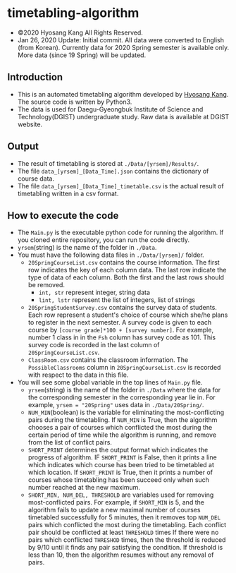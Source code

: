 # timetabling-algorithm

* &copy;2020 Hyosang Kang All Rights Reserved.
* Jan 26, 2020 Update: Initial commit. All data were converted to English (from Korean). Currently  data for 2020 Spring semester is available only. More data (since 19 Spring) will be updated.

## Introduction

* This is an automated timetabling algorithm developed by [Hyosang Kang](https://klein.dgist.ac.kr). The source code is written by Python3. 
* The data is used for Daegu-Gyeongbuk Institute of Science and Technology(DGIST) undergraduate study. Raw data is available at DGIST website.

## Output

* The result of timetabling is stored at ```./Data/[yrsem]/Results/```. 
* The file ```data_[yrsem]_[Data_Time].json``` contains the dictionary of course data.
* The file ```data_[yrsem]_[Data_Time]_timetable.csv``` is the actual result of timetabling written in a csv format. 

## How to execute the code

* The ```Main.py``` is the executable python code for running the algorithm. If you cloned entire repository, you can run the code directly.
* ```yrsem```(string) is the name of the folder in ```./Data```. 
* You must have the following data files in ```./Data/[yrsem]/``` folder.
    * ```20SpringCourseList.csv``` contains the course information. The first row indicates the key of each column data. The last row indicate the type of data of each column. Both the first and the last rows should be removed.
        * ```int, str``` represent integer, string data
        * ```lint, lstr``` represent the list of integers, list of strings
    * ```20SpringStudentSurvey.csv``` contains the survey data of students. Each row represent a student's choice of course which she/he plans to register in the next semester. A survey code is given to each course by ```[course grade]*100 + [survey number]```. For example, number 1 class in in the ```Fsh``` column has survey code as 101. This survey code is recorded in the last column of  ```20SpringCourseList.csv```. 
    * ```ClassRoom.csv``` contains the classroom information. The ```PossibleClassrooms``` column in ```20SpringCourseList.csv``` is recorded with respect to the data in this file.
* You will see some global variable in the top lines of ```Main.py``` file.
    * ```yrsem```(string) is the name of the folder in ```./Data``` where the data for the corresponding semester in the corresponding year lie in. For example, ```yrsem = "20Spring"``` uses data in ```./Data/20Spring/```.
    * ```NUM_MIN```(boolean) is the variable for eliminating the most-conflicting pairs during the timetabling. If ```NUM_MIN``` is True, then the algorithm chooses a pair of courses which conflicted the most during the certain period of time while the algorithm is running, and remove from the list of conflict pairs.
    * ```SHORT_PRINT``` determines the output format which indicates the progress of algorithm. IF ```SHORT_PRINT``` is False, then it prints a line which indicates which course has been tried to be timetabled at which location. If ```SHORT_PRINT``` is True, then it prints a number of courses whose timetabling has been succeed only when such number reached at the new maximum.
    * ```SHORT_MIN, NUM_DEL, THRESHOLD``` are variables used for removing most-conflicted pairs. For example, if ```SHORT_MIN``` is 5, and the algorithm fails to update a new maximal number of courses timetabled successfully for 5 minutes, then it removes top ```NUM_DEL``` pairs which conflicted the most during the timetabling. Each conflict pair should be conflicted at least ```THRESHOLD``` times If there were no pairs which conflicted ```THRESHOD``` times, then the threshold is reduced by 9/10 until it finds any pair satisfying the condition. If threshold is less than 10, then the algorithm resumes without any removal of pairs.   

